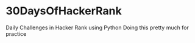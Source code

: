 # 30DaysOfHackerRank
Daily Challenges in Hacker Rank using Python
Doing this pretty much for practice
